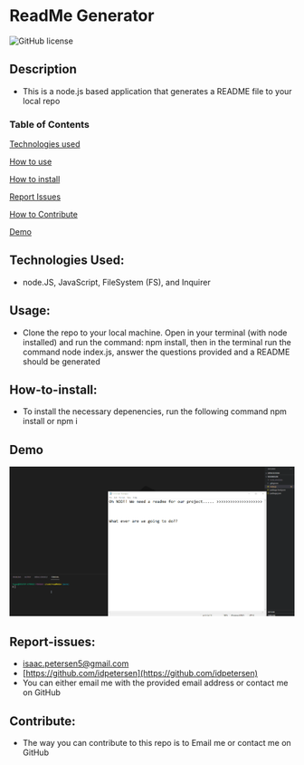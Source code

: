 # ReadMe Generator

![GitHub license](https://img.shields.io/badge/License-MIT-yellow.svg)

## Description

- This is a node.js based application that generates a README file to your local repo

### Table of Contents  
[Technologies used](#technologies)

[How to use](#Usage)

[How to install](#How-to-install)

[Report Issues](#Report-issues)

[How to Contribute](#Contribute)

[Demo](#Demo)


## Technologies Used:

- node.JS, JavaScript, FileSystem (FS), and Inquirer

## Usage:

- Clone the repo to your local machine. Open in your terminal (with node installed) and run the command: npm install, then in the terminal run the command node index.js, answer the questions provided and a README should be generated

## How-to-install:

- To install the necessary depenencies, run the following command npm install or npm i

## Demo

![A live demo](./readmegen.gif)

## Report-issues:

* [isaac.petersen5@gmail.com](mailto:isaac.petersen5@gmail.com)
* [https://github.com/idpetersen](https://github.com/idpetersen)
* You can either email me with the provided email address or contact me on GitHub

## Contribute:

* The way you can contribute to this repo is to Email me or contact me on GitHub

